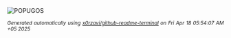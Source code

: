 <div align="justify">
<picture>
    <source media="(prefers-color-scheme: dark)" srcset="https://i.ibb.co/MDjDx1yq/output-gif.gif">
    <source media="(prefers-color-scheme: light)" srcset="https://i.ibb.co/MDjDx1yq/output-gif.gif">
    <img alt="POPUGOS" src="https://i.ibb.co/MDjDx1yq/output-gif.gif">
</picture>

<sub><i>Generated automatically using [x0rzavi/github-readme-terminal](https://github.com/x0rzavi/github-readme-terminal) on Fri Apr 18 05:54:07 AM +05 2025</i></sub>
</div>